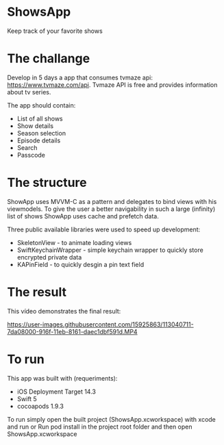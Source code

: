 


# ShowsApp
Keep track of your favorite shows

# The challange

Develop in 5 days a app that consumes tvmaze api: https://www.tvmaze.com/api.
Tvmaze API is free and provides information about tv series.

The app should contain:
  * List of all shows
  * Show details
  * Season selection
  * Episode details
  * Search
  * Passcode

# The structure 

ShowApp uses MVVM-C as a pattern and delegates to bind views with his viewmodels.
To give the user a better navigability in such a large (infinity) list of shows ShowApp uses cache and prefetch data.

Three public available libraries were used to speed up development: 
  * SkeletonView - to animate loading views
  * SwiftKeychainWrapper - simple keychain wrapper to quickly store encrypted private data
  * KAPinField - to quickly desgin a pin text field

# The result

This vídeo demonstrates the final result:

https://user-images.githubusercontent.com/15925863/113040711-7da08000-916f-11eb-8161-daec1dbf591d.MP4

# To run 

This app was built with (requeriments):
  * iOS Deployment Target 14.3
  * Swift 5
  * cocoapods 1.9.3

To run simply open the built project (ShowsApp.xcworkspace) with xcode and run or 
Run pod install in the project root folder and then open ShowsApp.xcworkspace 
